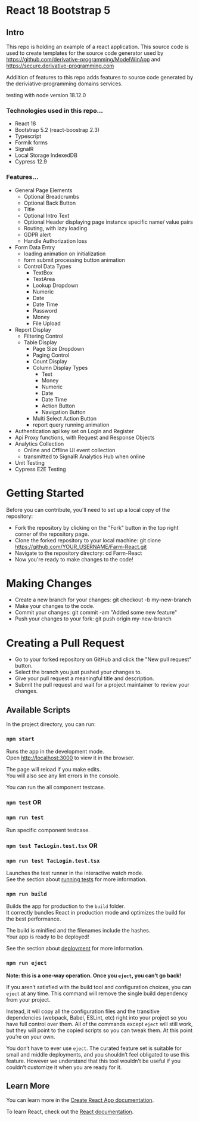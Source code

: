 # React 18 Bootstrap 5

## Intro

This repo is holding an example of a react application. This source code is used to create templates for the source code generator used by  https://github.com/derivative-programming/ModelWinApp and https://secure.derivative-programming.com

Addiition of features to this repo adds features to source code generated by the deriviative-programming domains services.

testing with node version 18.12.0

### Technologies used in this repo...
- React 18
- Bootstrap 5.2 (react-boostrap 2.3)
- Typescript
- Formik forms
- SignalR
- Local Storage IndexedDB
- Cypress 12.9

### Features...
- General Page Elements
    - Optional Breadcrumbs
    - Optional Back Button
    - Title
    - Optional Intro Text
    - Optional Header displaying page instance specific name/ value pairs
    - Routing, with lazy loading
    - GDPR alert
    - Handle Authorization loss
- Form Data Entry
    - loading animation on initialization 
    - form submit processing button animation
    - Control Data Types
        - TextBox
        - TextArea
        - Lookup Dropdown
        - Numeric
        - Date
        - Date Time
        - Password
        - Money
        - File Upload
- Report Display
    - Filtering Control
    - Table Display
        - Page Size Dropdown
        - Paging Control
        - Count Display
        - Column Display Types
            - Text
            - Money
            - Numeric
            - Date
            - Date Time
            - Action Button
            - Navigation Button
        - Multi Select Action Button
        - report query running animation
- Authentication api key set on Login and Register
- Api Proxy functions, with Request and Response Objects
- Analytics Collection
    - Online and Offline UI event collection
    - transmitted to SignalR Analytics Hub when online
- Unit Testing
- Cypress E2E Testing


# Getting Started
Before you can contribute, you'll need to set up a local copy of the repository:

* Fork the repository by clicking on the "Fork" button in the top right corner of the repository page.
* Clone the forked repository to your local machine: git clone https://github.com/YOUR_USERNAME/Farm-React.git
* Navigate to the repository directory: cd Farm-React
* Now you're ready to make changes to the code!

# Making Changes
* Create a new branch for your changes: git checkout -b my-new-branch
* Make your changes to the code.
* Commit your changes: git commit -am "Added some new feature"
* Push your changes to your fork: git push origin my-new-branch

# Creating a Pull Request
* Go to your forked repository on GitHub and click the "New pull request" button.
* Select the branch you just pushed your changes to.
* Give your pull request a meaningful title and description.
* Submit the pull request and wait for a project maintainer to review your changes.


 
## Available Scripts

In the project directory, you can run:

### `npm start`

Runs the app in the development mode.\
Open [http://localhost:3000](http://localhost:3000) to view it in the browser.

The page will reload if you make edits.\
You will also see any lint errors in the console.

You can run the all component testcase.
### `npm test` OR
### `npm run test`

Run specific component testcase.
### `npm test TacLogin.test.tsx` OR
### `npm run test TacLogin.test.tsx`

Launches the test runner in the interactive watch mode.\
See the section about [running tests](https://facebook.github.io/create-react-app/docs/running-tests) for more information.

### `npm run build`

Builds the app for production to the `build` folder.\
It correctly bundles React in production mode and optimizes the build for the best performance.

The build is minified and the filenames include the hashes.\
Your app is ready to be deployed!

See the section about [deployment](https://facebook.github.io/create-react-app/docs/deployment) for more information.

### `npm run eject`

**Note: this is a one-way operation. Once you `eject`, you can’t go back!**

If you aren’t satisfied with the build tool and configuration choices, you can `eject` at any time. This command will remove the single build dependency from your project.

Instead, it will copy all the configuration files and the transitive dependencies (webpack, Babel, ESLint, etc) right into your project so you have full control over them. All of the commands except `eject` will still work, but they will point to the copied scripts so you can tweak them. At this point you’re on your own.

You don’t have to ever use `eject`. The curated feature set is suitable for small and middle deployments, and you shouldn’t feel obligated to use this feature. However we understand that this tool wouldn’t be useful if you couldn’t customize it when you are ready for it.

## Learn More

You can learn more in the [Create React App documentation](https://facebook.github.io/create-react-app/docs/getting-started).

To learn React, check out the [React documentation](https://reactjs.org/).
